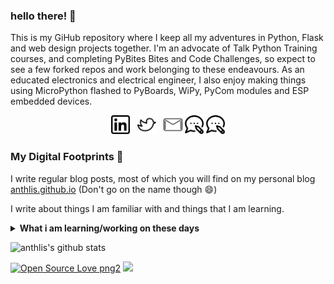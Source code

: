 ### hello there! 👋

This is my GiHub repository where I keep all my adventures in Python, Flask and web design projects together. I'm an advocate of Talk Python Training courses, and completing PyBites Bites and Code Challenges, so expect to see a few forked repos and work belonging to these endeavours. As an educated electronics and electrical engineer, I also enjoy making things using MicroPython flashed to PyBoards, WiPy, PyCom modules and ESP embedded devices. 

<p align='center'>
<a href="https://www.linkedin.com/in/anthonylister/"><img height="30" src="https://github.com/anthlis/anthlis/blob/master/linkedin.png?raw=true"></a>&nbsp;&nbsp;
<a href="https://twitter.com/anthlis"><img height="30" src="https://github.com/anthlis/anthlis/blob/master/twitter.png?raw=true"></a>&nbsp;&nbsp;
<a href="mailto:anthony.lister@gmail.com"><img height="30" src="https://github.com/anthlis/anthlis/blob/master/mail.png?raw=true"></a>
<a href="https://codechalleng.es/profiles/Anthlis.com"><img height="30" src="https://github.com/anthlis/anthlis/blob/master/blog.png?raw=true"></a>
<a href="https://anthlis.github.io"><img height="30" src="https://github.com/anthlis/anthlis/blob/master/blog.png?raw=true"></a>
</p>


### My Digital Footprints 🌱

I write regular blog posts, most of which you will find on my personal blog [anthlis.github.io](https://anthlis.github.io) (Don't go on the name though 😄) 

I write about things I am familiar with and things that I am learning. 

<details>
 <summary><strong>What i am learning/working on these days</strong></summary>
   - Python <br/>
   - Building something awesome in Flask <br/>
   - Blogging (learning, Code Club, STEM, etc) <br/>
   - Swift / SwiftUI
</details>

![anthlis's github stats](https://github-readme-stats.vercel.app/api?username=anthlis&show_icons=true&hide=["prs","issues","contribs"])

<p>
 
[![Open Source Love png2](https://badges.frapsoft.com/os/v2/open-source.png?v=103)](https://github.com/ellerbrock/open-source-badges/)
<img src="https://visitor-badge.glitch.me/badge?page_id=singhkshitij.visitor-badge"/> 
</p>

